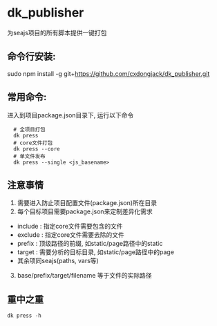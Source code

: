 # dk_publisher
  为seajs项目的所有脚本提供一键打包
  
## 命令行安装:
  sudo npm install -g git+https://github.com/cxdongjack/dk_publisher.git

## 常用命令:
进入到项目package.json目录下, 运行以下命令
``` shell
  # 全项目打包
  dk press
  # core文件打包
  dk press --core
  # 单文件发布
  dk press --single <js_basename>
```

## 注意事情
1. 需要进入防止项目配置文件(package.json)所在目录
2. 每个目标项目需要package.json来定制差异化需求
  * include : 指定core文件需要包含的文件  
  * exclude : 指定core文件需要去除的文件
  * prefix  : 顶级路径的前缀, 如static/page路径中的static
  * target  : 需要分析的目标目录, 如static/page路径中的page
  * 其余项同seajs(paths, vars等)
3. base/prefix/target/filename 等于文件的实际路径

## 重中之重
``` shell
dk press -h
```

